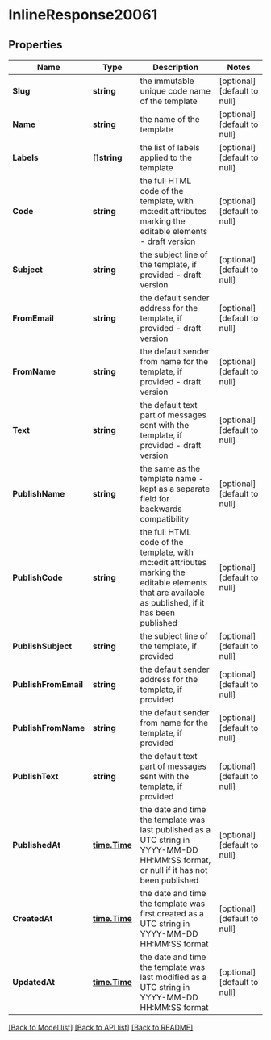 # InlineResponse20061

## Properties
Name | Type | Description | Notes
------------ | ------------- | ------------- | -------------
**Slug** | **string** | the immutable unique code name of the template | [optional] [default to null]
**Name** | **string** | the name of the template | [optional] [default to null]
**Labels** | **[]string** | the list of labels applied to the template | [optional] [default to null]
**Code** | **string** | the full HTML code of the template, with mc:edit attributes marking the editable elements - draft version | [optional] [default to null]
**Subject** | **string** | the subject line of the template, if provided - draft version | [optional] [default to null]
**FromEmail** | **string** | the default sender address for the template, if provided - draft version | [optional] [default to null]
**FromName** | **string** | the default sender from name for the template, if provided - draft version | [optional] [default to null]
**Text** | **string** | the default text part of messages sent with the template, if provided - draft version | [optional] [default to null]
**PublishName** | **string** | the same as the template name - kept as a separate field for backwards compatibility | [optional] [default to null]
**PublishCode** | **string** | the full HTML code of the template, with mc:edit attributes marking the editable elements that are available as published, if it has been published | [optional] [default to null]
**PublishSubject** | **string** | the subject line of the template, if provided | [optional] [default to null]
**PublishFromEmail** | **string** | the default sender address for the template, if provided | [optional] [default to null]
**PublishFromName** | **string** | the default sender from name for the template, if provided | [optional] [default to null]
**PublishText** | **string** | the default text part of messages sent with the template, if provided | [optional] [default to null]
**PublishedAt** | [**time.Time**](time.Time.md) | the date and time the template was last published as a UTC string in YYYY-MM-DD HH:MM:SS format, or null if it has not been published | [optional] [default to null]
**CreatedAt** | [**time.Time**](time.Time.md) | the date and time the template was first created as a UTC string in YYYY-MM-DD HH:MM:SS format | [optional] [default to null]
**UpdatedAt** | [**time.Time**](time.Time.md) | the date and time the template was last modified as a UTC string in YYYY-MM-DD HH:MM:SS format | [optional] [default to null]

[[Back to Model list]](../README.md#documentation-for-models) [[Back to API list]](../README.md#documentation-for-api-endpoints) [[Back to README]](../README.md)

